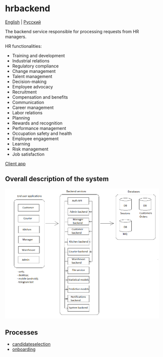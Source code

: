# hrbackend

[English](hrbackend.md) | [Русский](hrbackend.ru.md)

The backend service responsible for processing requests from HR managers.

HR functionalities:
- Training and development
- Industrial relations
- Regulatory compliance
- Change management
- Talent management
- Decision-making
- Employee advocacy
- Recruitment
- Compensation and benefits
- Communication
- Career management
- Labor relations
- Planning
- Rewards and recognition
- Performance management
- Occupation safety and health
- Employee engagement
- Learning
- Risk management
- Job satisfaction

[Client app](../frontend/hrclient.md)

## Overall description of the system 

![system_overall](../img/system_overall.png)

## Processes

- [candidateselection](../processes/hr/candidateselection.md)
- [onboarding](../processes/hr/onboarding.md)
